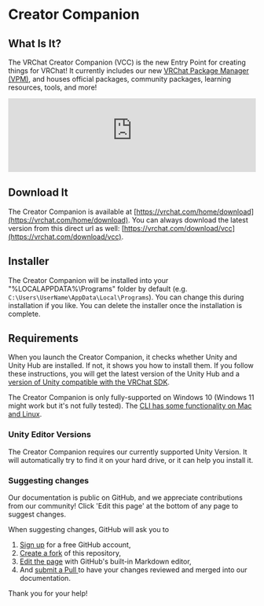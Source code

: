 # Creator Companion

## What Is It?
The VRChat Creator Companion (VCC) is the new Entry Point for creating things for VRChat! It currently includes our new [VRChat Package Manager (VPM)](vpm), and houses official packages, community packages, learning resources, tools, and more!

<iframe width="100%" class="ratio-16-by-9" src="https://www.youtube-nocookie.com/embed/0u1g0TYoJsU" title="YouTube video player" frameborder="0" allow="clipboard-write; encrypted-media; picture-in-picture; web-share" allowfullscreen></iframe>

## Download It
The Creator Companion is available at [https://vrchat.com/home/download](https://vrchat.com/home/download). You can always download the latest version from this direct url as well: [https://vrchat.com/download/vcc](https://vrchat.com/download/vcc).

## Installer
The Creator Companion will be installed into your "%LOCALAPPDATA%\Programs" folder by default (e.g. `C:\Users\UserName\AppData\Local\Programs`). You can change this during installation if you like. You can delete the installer once the installation is complete.

## Requirements
When you launch the Creator Companion, it checks whether Unity and Unity Hub are installed. If not, it shows you how to install them. If you follow these instructions, you will get the latest version of the Unity Hub and a [version of Unity compatible with the VRChat SDK](https://creators.vrchat.com/sdk/upgrade/current-unity-version).

The Creator Companion is only fully-supported on Windows 10 (Windows 11 might work but it's not fully tested). The [CLI has some functionality on Mac and Linux](vpm/cli#mac-and-linux-support).

### Unity Editor Versions
The Creator Companion requires our currently supported Unity Version. It will automatically try to find it on your hard drive, or it can help you install it.

### Suggesting changes
Our documentation is public on GitHub, and we appreciate contributions from our community! Click 'Edit this page' at the bottom of any page to suggest changes.

When suggesting changes, GitHub will ask you to
1. [Sign up](https://github.com/join) for a free GitHub account,
2. [Create a fork](https://github.com/vrchat-community/creator-companion/fork) of this repository,
3. [Edit the page](https://github.com/vrchat-community/creator-companion/edit/main/Docs/docs/index.md) with GitHub's built-in Markdown editor,
4. And [submit a Pull ](Requesthttps://github.com/vrchat-community/creator-companion/compare) to have your changes reviewed and merged into our documentation.

Thank you for your help!

